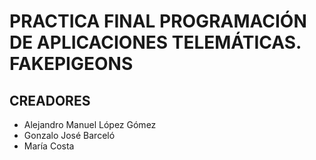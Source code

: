 # PRACTICA FINAL PROGRAMACIÓN DE APLICACIONES TELEMÁTICAS. FAKEPIGEONS
## CREADORES
- Alejandro Manuel López Gómez
- Gonzalo José Barceló
- María Costa
